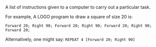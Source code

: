 A list of instructions given to a computer to carry out a particular
task.

For example, A LOGO program to draw a square of size 20 is:

` Forward 20; Right 90; Forward 20; Right 90; Forward 20; Right 90; Forward 20; `

Alternatively, one might say: `REPEAT 4 [Forward 20; Right 90]`
